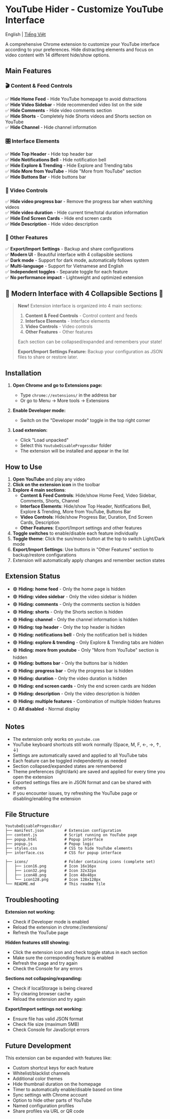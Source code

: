 # YouTube Hider - Customize YouTube Interface

English | [Tiếng Việt](README.md)

A comprehensive Chrome extension to customize your YouTube interface according to your preferences. Hide distracting elements and focus on video content with 14 different hide/show options.

## Main Features

### 🎬 Content & Feed Controls
✅ **Hide Home Feed** - Hide YouTube homepage to avoid distractions <br>
✅ **Hide Video Sidebar** - Hide recommended video list on the side <br>
✅ **Hide Comments** - Hide video comments section <br>
✅ **Hide Shorts** - Completely hide Shorts videos and Shorts section on YouTube <br>
✅ **Hide Channel** - Hide channel information <br>

### 🎛️ Interface Elements
✅ **Hide Top Header** - Hide top header bar <br>
✅ **Hide Notifications Bell** - Hide notification bell <br>
✅ **Hide Explore & Trending** - Hide Explore and Trending tabs <br>
✅ **Hide More from YouTube** - Hide "More from YouTube" section <br>
✅ **Hide Buttons Bar** - Hide buttons bar <br>

### 🎥 Video Controls
✅ **Hide video progress bar** - Remove the progress bar when watching videos <br>
✅ **Hide video duration** - Hide current time/total duration information <br>
✅ **Hide End Screen Cards** - Hide end screen cards <br>
✅ **Hide Description** - Hide video description <br>

### 🔧 Other Features
✅ **Export/Import Settings** - Backup and share configurations <br>
✅ **Modern UI** - Beautiful interface with 4 collapsible sections <br>
✅ **Dark mode** - Support for dark mode, automatically follows system <br>
✅ **Multi-language** - Support for Vietnamese and English <br>
✅ **Independent toggles** - Separate toggle for each feature <br>
✅ **No performance impact** - Lightweight and optimized extension <br>

## 🌟 Modern Interface with 4 Collapsible Sections 🌟

> **New!** Extension interface is organized into 4 main sections:
>
> 1. **Content & Feed Controls** - Control content and feeds
> 2. **Interface Elements** - Interface elements
> 3. **Video Controls** - Video controls
> 4. **Other Features** - Other features
>
> Each section can be collapsed/expanded and remembers your state!
>
> **Export/Import Settings Feature:** Backup your configuration as JSON files to share or restore later.

## Installation

1. **Open Chrome and go to Extensions page:**
   - Type `chrome://extensions/` in the address bar
   - Or go to Menu → More tools → Extensions

2. **Enable Developer mode:**
   - Switch on the "Developer mode" toggle in the top right corner

3. **Load extension:**
   - Click "Load unpacked"
   - Select this `YoutubeDisableProgessBar` folder
   - The extension will be installed and appear in the list

## How to Use

1. **Open YouTube** and play any video
2. **Click on the extension icon** in the toolbar
3. **Explore 4 main sections**:
   - **Content & Feed Controls**: Hide/show Home Feed, Video Sidebar, Comments, Shorts, Channel
   - **Interface Elements**: Hide/show Top Header, Notifications Bell, Explore & Trending, More from YouTube, Buttons Bar
   - **Video Controls**: Hide/show Progress Bar, Duration, End Screen Cards, Description
   - **Other Features**: Export/Import settings and other features
4. **Toggle switches** to enable/disable each feature individually
5. **Toggle theme**: Click the sun/moon button at the top to switch Light/Dark mode
6. **Export/Import Settings**: Use buttons in "Other Features" section to backup/restore configurations
7. Extension will automatically apply changes and remember section states

## Extension Status

- 🟢 **Hiding: home feed** - Only the home page is hidden
- 🟢 **Hiding: video sidebar** - Only the video sidebar is hidden
- 🟢 **Hiding: comments** - Only the comments section is hidden
- 🟢 **Hiding: shorts** - Only the Shorts section is hidden
- 🟢 **Hiding: channel** - Only the channel information is hidden
- 🟢 **Hiding: top header** - Only the top header is hidden
- 🟢 **Hiding: notifications bell** - Only the notification bell is hidden
- 🟢 **Hiding: explore & trending** - Only Explore & Trending tabs are hidden
- 🟢 **Hiding: more from youtube** - Only "More from YouTube" section is hidden
- 🟢 **Hiding: buttons bar** - Only the buttons bar is hidden
- 🟢 **Hiding: progress bar** - Only the progress bar is hidden
- 🟢 **Hiding: duration** - Only the video duration is hidden
- 🟢 **Hiding: end screen cards** - Only the end screen cards are hidden
- 🟢 **Hiding: description** - Only the video description is hidden
- 🟢 **Hiding: multiple features** - Combination of multiple hidden features
- 🟡 **All disabled** - Normal display

## Notes

- The extension only works on `youtube.com`
- YouTube keyboard shortcuts still work normally (Space, M, F, ←, →, ↑, ↓)
- Settings are automatically saved and applied to all YouTube tabs
- Each feature can be toggled independently as needed
- Section collapsed/expanded states are remembered
- Theme preferences (light/dark) are saved and applied for every time you open the extension
- Exported settings files are in JSON format and can be shared with others
- If you encounter issues, try refreshing the YouTube page or disabling/enabling the extension

## File Structure

```
YoutubeDisableProgessBar/
├── manifest.json         # Extension configuration
├── content.js            # Script running on YouTube page
├── popup.html            # Popup interface
├── popup.js              # Popup logic
├── styles.css            # CSS to hide YouTube elements
├── interface.css         # CSS for popup interface

├── icons/                # Folder containing icons (complete set)
│   ├── icon16.png        # Icon 16x16px
│   ├── icon32.png        # Icon 32x32px  
│   ├── icon48.png        # Icon 48x48px
│   └── icon128.png       # Icon 128x128px
└── README.md             # This readme file
```

## Troubleshooting

**Extension not working:**
- Check if Developer mode is enabled
- Reload the extension in chrome://extensions/
- Refresh the YouTube page

**Hidden features still showing:**
- Click the extension icon and check toggle status in each section
- Make sure the corresponding feature is enabled
- Refresh the page and try again
- Check the Console for any errors

**Sections not collapsing/expanding:**
- Check if localStorage is being cleared
- Try clearing browser cache
- Reload the extension and try again

**Export/Import settings not working:**
- Ensure file has valid JSON format
- Check file size (maximum 5MB)
- Check Console for JavaScript errors

## Future Development

This extension can be expanded with features like:
- Custom shortcut keys for each feature
- Whitelist/blacklist channels
- Additional color themes
- Hide thumbnail duration on the homepage
- Timer to automatically enable/disable based on time
- Sync settings with Chrome account
- Option to hide other parts of YouTube
- Named configuration profiles
- Share profiles via URL or QR code

